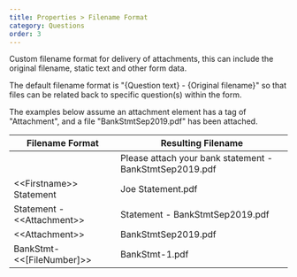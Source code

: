 ```yaml
---
title: Properties > Filename Format
category: Questions
order: 3
---
```


Custom filename format for delivery of attachments, this can include the original filename, static text and other form data.

The default filename format is "{Question text} - {Original filename}" so that files can be related back to specific question(s) within the form.

The examples below assume an attachment element has a tag of "Attachment", and a file "BankStmtSep2019.pdf" has been attached.

|Filename Format|Resulting Filename|
|--|--|
||Please attach your bank statement - BankStmtSep2019.pdf|
|&lt;&lt;Firstname&gt;&gt; Statement|Joe Statement.pdf|
|Statement - &lt;&lt;Attachment&gt;&gt;|Statement - BankStmtSep2019.pdf|
|&lt;&lt;Attachment&gt;&gt;|BankStmtSep2019.pdf|
|BankStmt-&lt;&lt;[FileNumber]&gt;&gt;|BankStmt-1.pdf|